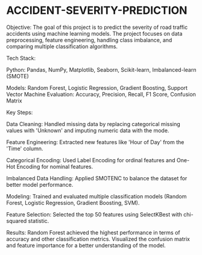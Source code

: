 # ACCIDENT-SEVERITY-PREDICTION
Objective: The goal of this project is to predict the severity of road traffic accidents using machine learning models. The project focuses on data preprocessing, feature engineering, handling class imbalance, and comparing multiple classification algorithms.

Tech Stack:

Python: Pandas, NumPy, Matplotlib, Seaborn, Scikit-learn, Imbalanced-learn (SMOTE)

Models: Random Forest, Logistic Regression, Gradient Boosting, Support Vector Machine
Evaluation: Accuracy, Precision, Recall, F1 Score, Confusion Matrix


Key Steps:

Data Cleaning: Handled missing data by replacing categorical missing values with 'Unknown' and imputing numeric data with the mode.

Feature Engineering: Extracted new features like 'Hour of Day' from the 'Time' column.

Categorical Encoding: Used Label Encoding for ordinal features and One-Hot Encoding for nominal features.

Imbalanced Data Handling: Applied SMOTENC to balance the dataset for better model performance.

Modeling: Trained and evaluated multiple classification models (Random Forest, Logistic Regression, Gradient Boosting, SVM).

Feature Selection: Selected the top 50 features using SelectKBest with chi-squared statistic.

Results: Random Forest achieved the highest performance in terms of accuracy and other classification metrics. Visualized the confusion matrix and feature importance for a better understanding of the model.
